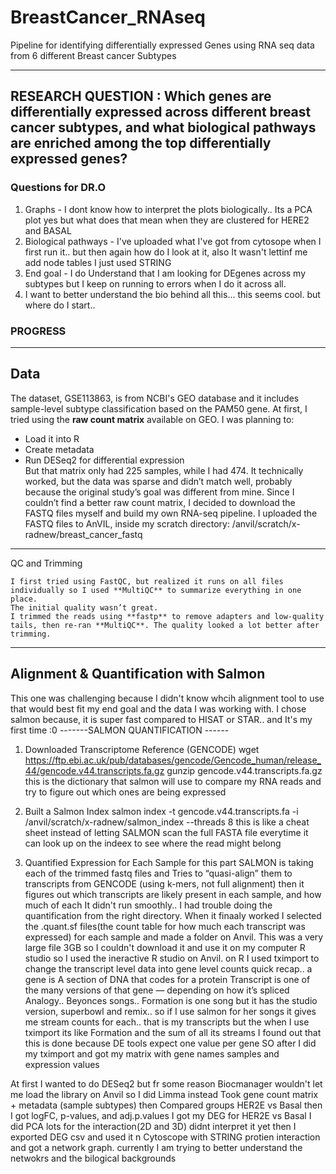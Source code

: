 # BreastCancer_RNAseq
Pipeline for identifying differentially expressed Genes using RNA seq data from 6 different Breast cancer Subtypes

--------
## RESEARCH QUESTION : Which genes are differentially expressed across different breast cancer subtypes, and what biological pathways are enriched among the top differentially expressed genes?
### Questions for DR.O 
1. Graphs - I dont know how to interpret the plots biologically.. Its a PCA plot yes but what does that mean when they are clustered for HERE2 and BASAL
2. Biological pathways - I've uploaded what I've got from cytosope when I first run it.. but then again how do I look at it, also It wasn't lettinf me add node tables I just used STRING
3. End goal - I do Understand that I am looking for DEgenes across my subtypes but I keep on running to errors when I do it across all.
4. I want to better understand the bio behind all this... this seems cool. but where do I start..

### PROGRESS
---------
## Data 
The dataset, GSE113863, is from NCBI's GEO database and it includes sample-level subtype classification based on the PAM50 gene. 
At first, I tried using the **raw count matrix** available on GEO. I was planning to:
- Load it into R  
- Create metadata  
- Run DESeq2 for differential expression  
But that matrix only had 225 samples, while I had 474. It technically worked, but the data was sparse and didn’t match well, probably because the original study’s goal was different from mine.
Since I couldn’t find a better raw count matrix, I decided to download the FASTQ files myself and build my own RNA-seq pipeline.
I uploaded the FASTQ files to AnVIL, inside my scratch directory:
/anvil/scratch/x-radnew/breast_cancer_fastq
-----------
QC and Trimming

	I first tried using FastQC, but realized it runs on all files individually so I used **MultiQC** to summarize everything in one place.
	The initial quality wasn’t great.
	I trimmed the reads using **fastp** to remove adapters and low-quality tails, then re-ran **MultiQC**. The quality looked a lot better after trimming.
-----------
## Alignment & Quantification with Salmon

This one was challenging because I didn't know whcih alignment tool to use that would best fit my end goal and the data I was working with. 
I chose salmon because, it is super fast compared to HISAT or STAR.. and It's my first time :0
-------SALMON QUANTIFICATION ------
1. Downloaded Transcriptome Reference (GENCODE)
   wget https://ftp.ebi.ac.uk/pub/databases/gencode/Gencode_human/release_44/gencode.v44.transcripts.fa.gz
   gunzip gencode.v44.transcripts.fa.gz
this is the dictionary that salmon will use to compare my RNA reads and try to figure out which ones are being expressed

2. Built a Salmon Index
     salmon index -t gencode.v44.transcripts.fa -i /anvil/scratch/x-radnew/salmon_index --threads 8
     this is like a cheat sheet instead of letting SALMON scan the full FASTA file everytime it can look up on the indeex to see where the read might belong
3. Quantified Expression for Each Sample
      for this part SALMON is taking each of the trimmed fastq files and Tries to “quasi-align” them to transcripts from GENCODE (using k-mers, not full alignment)
      then it figures out which  transcripts are likely present in each sample, and how much of each
      It didn't run smoothly.. I had trouble doing the quantification from the right directory.
      When it finaaly worked I selected the .quant.sf files(the count table for how much each transcript was expressed) for each sample and made a folder on Anvil.
This was a very large file 3GB so I couldn't download it and use it on my computer R studio so I used the ineractive R studio on Anvil.
on R I used tximport to change the transcript level data into gene level counts
    quick recap.. a gene is A section of DNA that codes for a protein
                  Transcript is one of the many versions of that gene — depending on how it’s spliced
    Analogy.. Beyonces songs..
    Formation is one song
      but it has the studio version, superbowl and remix..
    so if I use salmon for her songs it gives me stream counts for each.. that is my transcripts but the when I use tximport its like Formation and the sum of all its streams
    I found out that this is done because DE tools expect one value per gene
    SO after I did my tximport and got my matrix with gene names samples and expression values

At first I wanted to do DESeq2 but fr some reason Biocmanager wouldn't let me load the library on Anvil so I did Limma instead
Took gene count matrix + metadata (sample subtypes)
		then Compared groups HER2E vs Basal
	then I got logFC, p-values, and adj.p.values 
I got my DEG for HER2E vs Basal
I did PCA lots for the interaction(2D and 3D) didnt interpret it yet 
then I exported DEG csv and used it n Cytoscope with STRING protien interaction and got a network graph. currently I am trying to better understand the netwokrs and the bilogical backgrounds 

    

